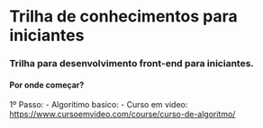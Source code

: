 # Trilha de conhecimentos para iniciantes

### Trilha para desenvolvimento front-end para iniciantes.

#### Por onde começar?
   1º Passo:
      - Algoritimo basico:
          - Curso em video: https://www.cursoemvideo.com/course/curso-de-algoritmo/
